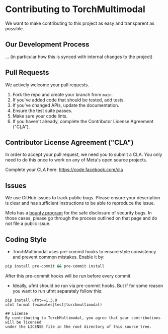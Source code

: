 # Contributing to TorchMultimodal
We want to make contributing to this project as easy and transparent as
possible.

## Our Development Process
... (in particular how this is synced with internal changes to the project)

## Pull Requests
We actively welcome your pull requests.

1. Fork the repo and create your branch from `main`.
2. If you've added code that should be tested, add tests.
3. If you've changed APIs, update the documentation.
4. Ensure the test suite passes.
5. Make sure your code lints.
6. If you haven't already, complete the Contributor License Agreement ("CLA").

## Contributor License Agreement ("CLA")
In order to accept your pull request, we need you to submit a CLA. You only need
to do this once to work on any of Meta's open source projects.

Complete your CLA here: <https://code.facebook.com/cla>

## Issues
We use GitHub issues to track public bugs. Please ensure your description is
clear and has sufficient instructions to be able to reproduce the issue.

Meta has a [bounty program](https://www.facebook.com/whitehat/) for the safe
disclosure of security bugs. In those cases, please go through the process
outlined on that page and do not file a public issue.

## Coding Style
* TorchMultimodal uses pre-commit hooks to ensure style consistency and prevent common mistakes. Enable it by:

```sh
pip install pre-commit && pre-commit install
```

After this pre-commit hooks will be run before every commit.

* Ideally, ufmt should be run via pre-commit hooks.
But if for some reason you want to run ufmt separately follow this:

```
pip install ufmt==1.3.0
ufmt format (examples|test|torchmultimodal)

## License
By contributing to TorchMultimodal, you agree that your contributions will be licensed
under the LICENSE file in the root directory of this source tree.
